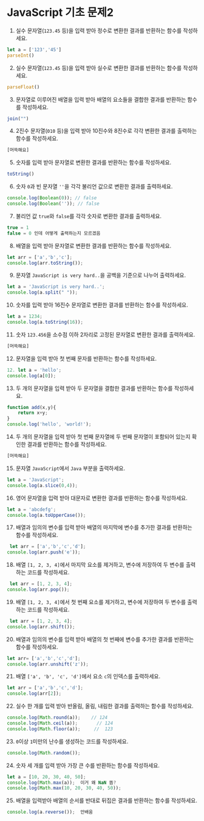 # JavaScript 기초 문제2

1. 실수 문자열(`123.45` 등)을 입력 받아 정수로 변환한 결과를 반환하는 함수를 작성하세요.
```javascript
let a = ['123','45']
parseInt()
```
2. 실수 문자열(`123.45` 등)을 입력 받아 실수로 변환한 결과를 반환하는 함수를 작성하세요.
```javascript
parseFloat()
```
3. 문자열로 이루어진 배열을 입력 받아 배열의 요소들을 결합한 결과를 반환하는 함수를 작성하세요.
```javascript
join("")
```
4. 2진수 문자열(`010` 등)을 입력 받아 10진수와 8진수로 각각 변환한 결과를 출력하는 함수를 작성하세요.
```javascript
[머쓱해요] 
```
5. 숫자를 입력 받아 문자열로 변환한 결과를 반환하는 함수를 작성하세요.
```javascript
toString()
```
6. 숫자 `0`과 빈 문자열 `''`을 각각 불리언 값으로 변환한 결과를 출력하세요.
```javascript
console.log(Boolean(0)); // false
console.log(Boolean('')); // false
```
7. 불리언 값 `true`와 `false`를 각각 숫자로 변환한 결과를 출력하세요.
```javascript
true = 1
false = 0 인데 어떻게 출력하는지 모르겠음
```
8. 배열을 입력 받아 문자열로 변환한 결과를 반환하는 함수를 작성하세요.
```javascript
let arr = ['a','b','c'];
console.log(arr.toString());
```
9. 문자열 `JavaScript is very hard..`을 공백을 기준으로 나누어 출력하세요.
```javascript
let a = 'JavaScript is very hard..';
console.log(a.split(" "));
```
10. 숫자를 입력 받아 16진수 문자열로 변환한 결과를 반환하는 함수를 작성하세요.
```javascript
let a = 1234;
console.log(a.toString(16));
```
11. 숫자 `123.456`을 소수점 이하 2자리로 고정된 문자열로 변환한 결과를 출력하세요.
```javascript
[머쓱해요]
```
12. 문자열을 입력 받아 첫 번째 문자를 반환하는 함수를 작성하세요.
```javascript
12. let a = 'hello';
console.log(a[0]);
```
13. 두 개의 문자열을 입력 받아 두 문자열을 결합한 결과를 반환하는 함수를 작성하세요.
```javascript
function add(x,y){
    return x+y;
}
console.log('hello', 'world!');
```
14. 두 개의 문자열을 입력 받아 첫 번째 문자열에 두 번째 문자열이 포함되어 있는지 확인한 결과를 반환하는 함수를 작성하세요.
```javascript
[머쓱해요]
```
15. 문자열 `JavaScript`에서 `Java` 부분을 출력하세요.
```javascript
let a = 'JavaScript';
console.log(a.slice(0,4));
```
16. 영어 문자열을 입력 받아 대문자로 변환한 결과를 반환하는 함수를 작성하세요.
```javascript
let a = 'abcdefg';
console.log(a.toUpperCase());
```
17. 배열과 임의의 변수를 입력 받아 배열의 마지막에 변수를 추가한 결과를 반환하는 함수를 작성하세요.
```javascript
 let arr = ['a','b','c','d'];
console.log(arr.push('e'));
```
18. 배열 `[1, 2, 3, 4]`에서 마지막 요소를 제거하고, 변수에 저장하여 두 변수를 출력하는 코드를 작성하세요.
```javascript
 let arr = [1, 2, 3, 4];
console.log(arr.pop());
```
19. 배열 `[1, 2, 3, 4]`에서 첫 번째 요소를 제거하고, 변수에 저장하여 두 변수를 출력하는 코드를 작성하세요.
```javascript
 let arr = [1, 2, 3, 4];
console.log(arr.shift());
```
20. 배열과 임의의 변수를 입력 받아 배열의 첫 번째에 변수를 추가한 결과를 반환하는 함수를 작성하세요.
```javascript
let arr= ['a','b','c','d'];
console.log(arr.unshift('z'));
```
21. 배열 `['a', 'b', 'c', 'd']`에서 요소 `c`의 인덱스를 출력하세요.
```javascript
let arr = ['a','b','c','d'];
console.log(arr[2]);
```
22. 실수 한 개를 입력 받아 반올림, 올림, 내림한 결과를 출력하는 함수를 작성하세요.
```javascript
console.log(Math.round(a));    // 124
console.log(Math.ceil(a));       // 124
console.log(Math.floor(a));     //  123
```
23. `0`이상 `1`미만의 난수를 생성하는 코드를 작성하세요.
```javascript
console.log(Math.random());
```
24. 숫자 세 개를 입력 받아 가장 큰 수를 반환하는 함수를 작성하세요.
```javascript
let a = [10, 20, 30, 40, 50];
console.log(Math.max(a));  이거 왜 NaN 뜸?
console.log(Math.max(10, 20, 30, 40, 50));
```
25. 배열을 입력받아 배열의 순서를 반대로 뒤집은 결과를 반환하는 함수를 작성하세요.
```javascript
console.log(a.reverse());  안배움
```